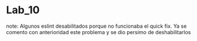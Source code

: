 # Lab_10

note:
Algunos eslint desabilitados porque no funcionaba el quick fix. Ya se comento con anterioridad este problema y se dio persimo de deshabilitarlos
